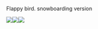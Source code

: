 Flappy bird. snowboarding version

<img src="/photo/low.jpg"><img src="/photo/low.jpg"><img src="/photo/low.jpg">
